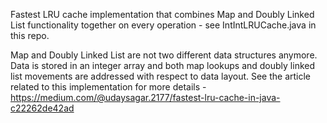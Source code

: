Fastest LRU cache implementation that combines Map and Doubly Linked List functionality
together on every operation - see IntIntLRUCache.java in this repo.

Map and Doubly Linked List are not two different data structures anymore. Data is stored in an
integer array and both map lookups and doubly linked list movements are addressed with respect
to data layout. See the article related to this implementation for more details -
https://medium.com/@udaysagar.2177/fastest-lru-cache-in-java-c22262de42ad
